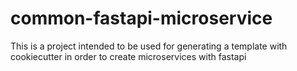 # common-fastapi-microservice
This is a project intended to be used for generating a template with cookiecutter in order to create microservices with fastapi
